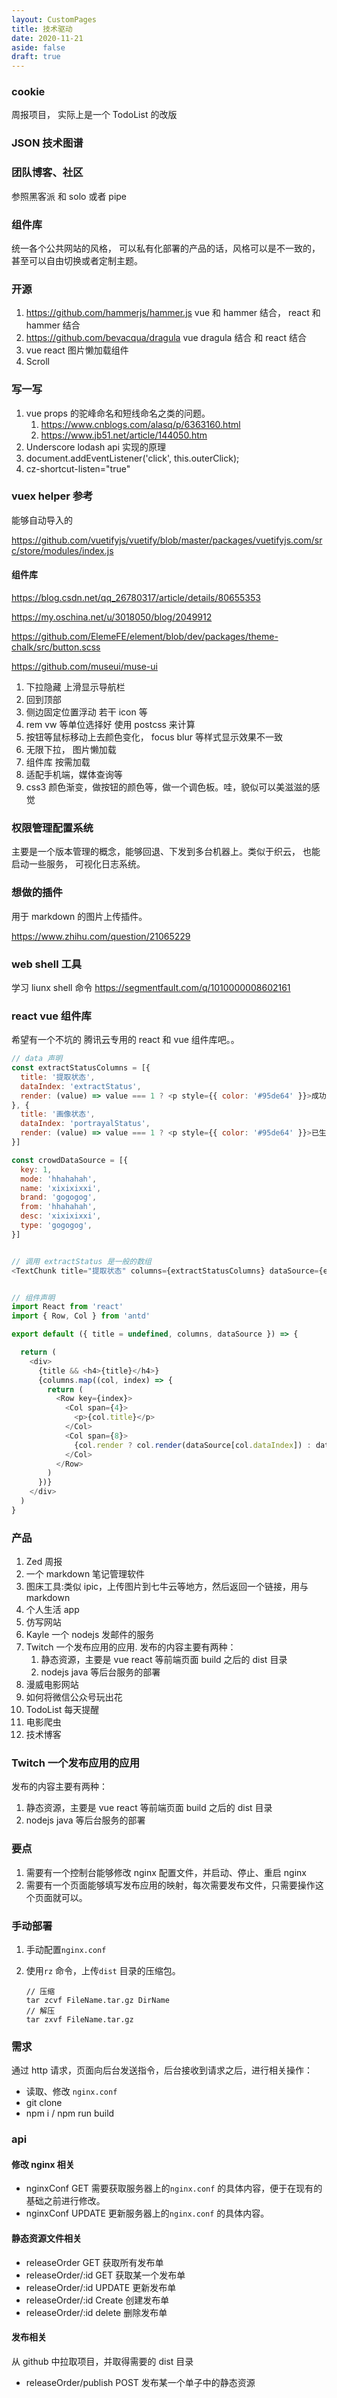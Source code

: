 ```yaml
---
layout: CustomPages
title: 技术驱动
date: 2020-11-21
aside: false
draft: true
---
```


### cookie

周报项目， 实际上是一个 TodoList 的改版

### JSON 技术图谱

### 团队博客、社区

参照黑客派 和 solo 或者 pipe

### 组件库

统一各个公共网站的风格， 可以私有化部署的产品的话，风格可以是不一致的，甚至可以自由切换或者定制主题。

### 开源

1. https://github.com/hammerjs/hammer.js vue 和 hammer 结合， react 和 hammer 结合
2. https://github.com/bevacqua/dragula vue dragula 结合 和 react 结合
3. vue react 图片懒加载组件
4. Scroll

### 写一写

1. vue props 的驼峰命名和短线命名之类的问题。
   1. https://www.cnblogs.com/alasq/p/6363160.html
   2. https://www.jb51.net/article/144050.htm
2. Underscore lodash api 实现的原理
3. document.addEventListener('click', this.outerClick);
4. cz-shortcut-listen="true"

### vuex helper 参考

能够自动导入的

https://github.com/vuetifyjs/vuetify/blob/master/packages/vuetifyjs.com/src/store/modules/index.js

#### 组件库

https://blog.csdn.net/qq_26780317/article/details/80655353

https://my.oschina.net/u/3018050/blog/2049912

https://github.com/ElemeFE/element/blob/dev/packages/theme-chalk/src/button.scss

https://github.com/museui/muse-ui

1. 下拉隐藏 上滑显示导航栏
2. 回到顶部
3. 侧边固定位置浮动 若干 icon 等
4. rem vw 等单位选择好 使用 postcss 来计算
5. 按钮等鼠标移动上去颜色变化， focus blur 等样式显示效果不一致
6. 无限下拉， 图片懒加载
7. 组件库 按需加载
8. 适配手机端，媒体查询等
9. css3 颜色渐变，做按钮的颜色等，做一个调色板。哇，貌似可以美滋滋的感觉

### 权限管理配置系统

主要是一个版本管理的概念，能够回退、下发到多台机器上。类似于织云， 也能启动一些服务， 可视化日志系统。

### 想做的插件

用于 markdown 的图片上传插件。

https://www.zhihu.com/question/21065229

### web shell 工具

学习 liunx shell 命令
https://segmentfault.com/q/1010000008602161

### react vue 组件库

希望有一个不坑的 腾讯云专用的 react 和 vue 组件库吧。。

```js
// data 声明
const extractStatusColumns = [{
  title: '提取状态',
  dataIndex: 'extractStatus',
  render: (value) => value === 1 ? <p style={{ color: '#95de64' }}>成功</p> : <p>失败</p>
}, {
  title: '画像状态',
  dataIndex: 'portrayalStatus',
  render: (value) => value === 1 ? <p style={{ color: '#95de64' }}>已生成</p> : <p>计算中</p>
}]

const crowdDataSource = [{
  key: 1,
  mode: 'hhahahah',
  name: 'xixixixxi',
  brand: 'gogogog',
  from: 'hhahahah',
  desc: 'xixixixxi',
  type: 'gogogog',
}]


// 调用 extractStatus 是一般的数组
<TextChunk title="提取状态" columns={extractStatusColumns} dataSource={extractStatus} />


// 组件声明
import React from 'react'
import { Row, Col } from 'antd'

export default ({ title = undefined, columns, dataSource }) => {

  return (
    <div>
      {title && <h4>{title}</h4>}
      {columns.map((col, index) => {
        return (
          <Row key={index}>
            <Col span={4}>
              <p>{col.title}</p>
            </Col>
            <Col span={8}>
              {col.render ? col.render(dataSource[col.dataIndex]) : dataSource[col.dataIndex]}
            </Col>
          </Row>
        )
      })}
    </div>
  )
}
```

### 产品

1. Zed 周报
1. 一个 markdown 笔记管理软件
1. 图床工具:类似 ipic，上传图片到七牛云等地方，然后返回一个链接，用与 markdown
1. 个人生活 app
1. 仿写网站
1. Kayle 一个 nodejs 发邮件的服务
1. Twitch 一个发布应用的应用.
   发布的内容主要有两种：
   1. 静态资源，主要是 vue react 等前端页面 build 之后的 dist 目录
   2. nodejs java 等后台服务的部署
1. 漫威电影网站
1. 如何将微信公众号玩出花
1. TodoList 每天提醒
1. 电影爬虫
1. 技术博客

### Twitch 一个发布应用的应用

发布的内容主要有两种：

1. 静态资源，主要是 vue react 等前端页面 build 之后的 dist 目录
2. nodejs java 等后台服务的部署

### 要点

1. 需要有一个控制台能够修改 nginx 配置文件，并启动、停止、重启 nginx
2. 需要有一个页面能够填写发布应用的映射，每次需要发布文件，只需要操作这个页面就可以。

### 手动部署

1. 手动配置`nginx.conf`

2) 使用`rz` 命令，上传`dist` 目录的压缩包。

   ```
   // 压缩
   tar zcvf FileName.tar.gz DirName
   // 解压
   tar zxvf FileName.tar.gz
   ```

### 需求

通过 http 请求，页面向后台发送指令，后台接收到请求之后，进行相关操作：

- 读取、修改 `nginx.conf`
- git clone
- npm i / npm run build

### api

#### 修改 nginx 相关

- nginxConf GET 需要获取服务器上的`nginx.conf` 的具体内容，便于在现有的基础之前进行修改。
- nginxConf UPDATE 更新服务器上的`nginx.conf` 的具体内容。

#### 静态资源文件相关

- releaseOrder GET 获取所有发布单
- releaseOrder/:id GET 获取某一个发布单
- releaseOrder/:id UPDATE 更新发布单
- releaseOrder/:id Create 创建发布单
- releaseOrder/:id delete 删除发布单

#### 发布相关

从 github 中拉取项目，并取得需要的 dist 目录

- releaseOrder/publish POST 发布某一个单子中的静态资源
